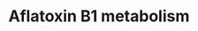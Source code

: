 ---
annotations:
- id: PW:0001366
  parent: classic metabolic pathway
  type: Pathway Ontology
  value: aflatoxin metabolic pathway
authors:
- MaintBot
- Thomas
- Egonw
- Christine Chichester
- Khanspers
citedin: ''
communities: []
description: 'Aflatoxins are naturally occurring [mycotoxins](https://en.wikipedia.org/wiki/Mycotoxin)
  that are produced by many species of [Aspergillus](https://en.wikipedia.org/wiki/Aspergillus),
  a [fungus](https://en.wikipedia.org/wiki/Fungus), most notably [Aspergillus flavus](https://en.wikipedia.org/wiki/Aspergillus_flavus)
  and [Aspergillus parasiticus](https://en.wikipedia.org/wiki/Aspergillus_parasiticus).
  After entering the body, aflatoxins are metabolized by the liver to a reactive intermediate,
  aflatoxin M<sub>1</sub>, an [epoxide](https://en.wikipedia.org/wiki/Epoxide). Aflatoxin
  B1 is considered the most toxic and is produced by both Aspergillus flavus and Aspergillus
  parasiticus.  Source: [Wikipedia](https://en.wikipedia.org/wiki/Aflatoxin)'
last-edited: 2025-02-27
ndex: null
organisms:
- Pan troglodytes
redirect_from:
- /index.php/Pathway:WP925
- /instance/WP925
- /instance/WP925_r136899
revision: r136899
schema-jsonld:
- '@context': https://schema.org/
  '@id': https://wikipathways.github.io/pathways/WP925.html
  '@type': Dataset
  creator:
    '@type': Organization
    name: WikiPathways
  description: 'Aflatoxins are naturally occurring [mycotoxins](https://en.wikipedia.org/wiki/Mycotoxin)
    that are produced by many species of [Aspergillus](https://en.wikipedia.org/wiki/Aspergillus),
    a [fungus](https://en.wikipedia.org/wiki/Fungus), most notably [Aspergillus flavus](https://en.wikipedia.org/wiki/Aspergillus_flavus)
    and [Aspergillus parasiticus](https://en.wikipedia.org/wiki/Aspergillus_parasiticus).
    After entering the body, aflatoxins are metabolized by the liver to a reactive
    intermediate, aflatoxin M<sub>1</sub>, an [epoxide](https://en.wikipedia.org/wiki/Epoxide).
    Aflatoxin B1 is considered the most toxic and is produced by both Aspergillus
    flavus and Aspergillus parasiticus.  Source: [Wikipedia](https://en.wikipedia.org/wiki/Aflatoxin)'
  keywords:
  - AKR7A2
  - AKR7A3
  - Aflatoxin B1 8,9-dihydrodiol
  - Aflatoxin B1 exo-8,9-epoxide
  - Aflatoxin B1 exo-8,9-epoxide-GSH
  - Aflatoxin M1
  - Aflatoxin Q1
  - B1NL93_PANTR
  - GSTM1
  - GSTT1
  - Q9N256_PANTR
  - XR_022976.1
  - aflatoxin B1
  license: CC0
  name: Aflatoxin B1 metabolism
seo: CreativeWork
title: Aflatoxin B1 metabolism
wpid: WP925
---